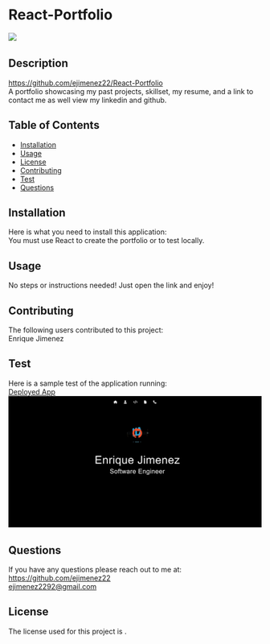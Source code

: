   # React-Portfolio
  
  ![](https://img.shields.io/badge/License-Apache_2.0-blue.svg)
  
  ## Description 
  https://github.com/ejimenez22/React-Portfolio
  <br />
  A portfolio showcasing my past projects, skillset, my resume, and a link to contact me as well view my linkedin and github.
  ## Table of Contents
  * [Installation](#Installation)
  * [Usage](#Usage)
  * [License](#License)
  * [Contributing](#Contributing)
  * [Test](#Test)
  * [Questions](#Questions)
  ## Installation
  Here is what you need to install this application: 
  <br />
  You must use React to create the portfolio or to test locally.
  ## Usage
  No steps or instructions needed! Just open the link and enjoy!
  ## Contributing
  The following users contributed to this project:
  <br />
  Enrique Jimenez
  ## Test
  Here is a sample test of the application running:
  <br />
  [Deployed App](https://ejimenez22.github.io/React-Portfolio/)
  <br />
  ![image](src\assets\images\React-portfolio.jpg)
  ## Questions
  If you have any questions please reach out to me at:
  <br />
  https://github.com/ejimenez22
  <br />
  ejimenez2292@gmail.com
  <br />
  
  ## License
  The license used for this project is [](#License).